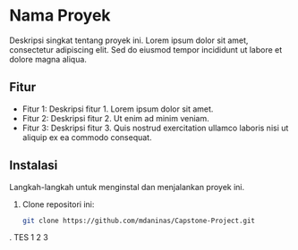 # Nama Proyek

Deskripsi singkat tentang proyek ini. Lorem ipsum dolor sit amet, consectetur adipiscing elit. Sed do eiusmod tempor incididunt ut labore et dolore magna aliqua.

## Fitur

- Fitur 1: Deskripsi fitur 1. Lorem ipsum dolor sit amet.
- Fitur 2: Deskripsi fitur 2. Ut enim ad minim veniam.
- Fitur 3: Deskripsi fitur 3. Quis nostrud exercitation ullamco laboris nisi ut aliquip ex ea commodo consequat.

## Instalasi

Langkah-langkah untuk menginstal dan menjalankan proyek ini.

1. Clone repositori ini:
   ```bash
   git clone https://github.com/mdaninas/Capstone-Project.git
. TES 1 2 3